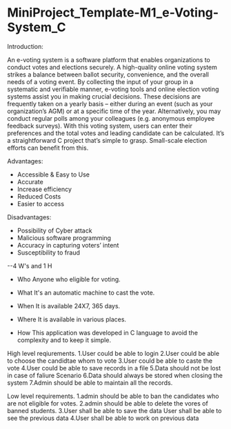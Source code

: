 # MiniProject_Template-M1_e-Voting-System_C
Introduction:

An e-voting system is a software platform that enables organizations to conduct votes and elections securely. A high-quality online voting system strikes a balance between ballot security, convenience, and the overall needs of a voting event. By collecting the input of your group in a systematic and verifiable manner, e-voting tools and online election voting systems assist you in making crucial decisions. These decisions are frequently taken on a yearly basis – either during an event (such as your organization’s AGM) or at a specific time of the year. Alternatively, you may conduct regular polls among your colleagues (e.g. anonymous employee feedback surveys).
With this voting system, users can enter their preferences and the total votes and leading candidate can be calculated. It’s a straightforward C project that’s simple to grasp. Small-scale election efforts can benefit from this.

Advantages:
- Accessible & Easy to Use
- Accurate
- Increase efficiency
- Reduced Costs
- Easier to access 

Disadvantages:
- Possibility of Cyber attack
-  Malicious software programming
- Accuracy in capturing voters’ intent
- Susceptibility to fraud


--4 W's and 1 H
* Who
Anyone who eligible for voting.

* What
It's an automatic machine to cast the vote.

* When
It is available 24X7, 365 days.

* Where
It is available in various places.

* How
This application was developed in C language to avoid the complexity and to keep it simple.



High level reqiurements.
1.User could be able to login
2.User could be able to choose the candidtae whom to vote
3.User could be able to caste the vote
4.User could be able to save records in a file
5.Data should not be lost in case of faliure Scenario
6.Data should always be stored when closing the system
7.Admin should be able to maintain all the records.


Low level requirements.
1.admin should be able to ban the candidates who are not eligible for votes.
2.admin should be able to delete the vores of banned students.
3.User shall be able to save the data User shall be able to see the previous data
4.User shall be able to work on previous data

